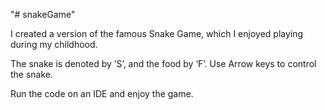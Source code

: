 "# snakeGame" 

I created a version of the famous Snake Game, which I enjoyed playing during my childhood.

The snake is denoted by ’S’, and the food by ‘F’. Use Arrow keys to control the snake.

Run the code on an IDE and enjoy the game.
